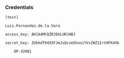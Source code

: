 ### Credentials

```
[test]

Luis.Fernandez.de.la.Vara

access_key: AKIA4MCQZRJEHLURJ4BJ

secret_key: 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

	OP-32081
```

